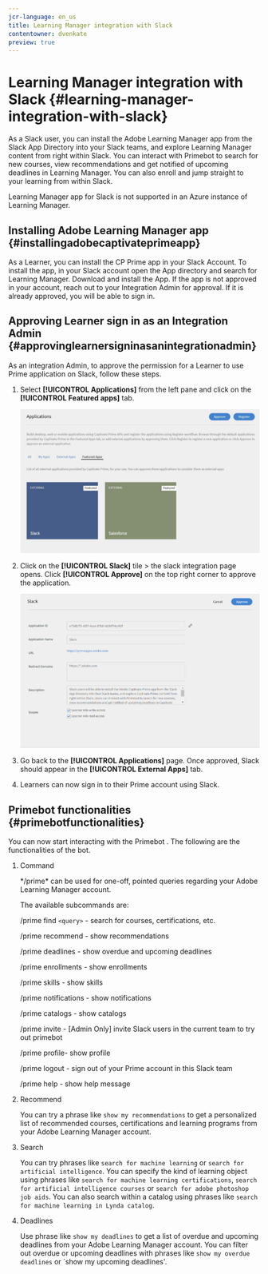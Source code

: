 ```yaml
---
jcr-language: en_us
title: Learning Manager integration with Slack
contentowner: dvenkate
preview: true
---
```



# Learning Manager integration with Slack {#learning-manager-integration-with-slack}

As a Slack user, you can install the Adobe Learning Manager app from the Slack App Directory into your Slack teams, and explore Learning Manager content from right within Slack. You can interact with  Primebot  to search for new courses, view recommendations and get notified of upcoming deadlines in Learning Manager. You can also enroll and jump straight to your learning from within Slack. 

Learning Manager app for Slack is not supported in an Azure instance of Learning Manager.

## Installing Adobe Learning Manager app {#installingadobecaptivateprimeapp}

As a Learner, you can install the CP Prime app in your Slack Account. To install the app, in your Slack account open the App directory and search for Learning Manager. Download and install the App. If the app is not approved in your account, reach out to your Integration Admin for approval. If it is already approved, you will be able to sign in.

## Approving Learner sign in as an Integration Admin {#approvinglearnersigninasanintegrationadmin}

As an integration Admin, to approve the  permission  for a Learner to use  Prime  application on Slack, follow these steps.

1. Select **[!UICONTROL Applications]** from the left pane and click on the **[!UICONTROL Featured apps]** tab.

   ![](assets/featuredapps.jpg)

1. Click on the **[!UICONTROL Slack]** tile > the slack integration page opens. Click **[!UICONTROL Approve]**  on  the top right corner to approve the application.

   ![](assets/approval.png)

1. Go back to the **[!UICONTROL Applications]** page. Once approved, Slack should appear in the **[!UICONTROL External Apps]** tab.
1. Learners can now sign in to their Prime account using Slack.

## Primebot functionalities {#primebotfunctionalities}

You can now start interacting with the  Primebot . The following are the functionalities of the bot.

1. Command

   &#42;/prime&#42; can be used for one-off, pointed queries regarding your Adobe Learning Manager account.

   The available subcommands are:

   /prime find `<query>` - search for courses, certifications, etc.

   /prime recommend - show recommendations

   /prime deadlines - show overdue and upcoming deadlines

   /prime enrollments - show enrollments

   /prime skills - show skills

   /prime notifications - show notifications

   /prime catalogs - show catalogs

   /prime invite - [Admin Only] invite Slack users in the current team to try out  primebot

   /prime profile- show profile

   /prime logout - sign out of your Prime account in this Slack team

   /prime help - show help message

1. Recommend

   You can try a phrase like `show my recommendations` to get a personalized list of recommended courses, certifications and learning programs from your Adobe Learning Manager account.

1. Search

   You can try phrases like `search for machine learning` or `search for artificial intelligence`. You can specify the kind of learning object using phrases like `search for machine learning certifications`, `search for artificial intelligence courses` or `search for adobe photoshop job aids`. You can also search within a catalog using phrases like `search for machine learning in Lynda catalog`.

1. Deadlines

   Use  phrase  like `show my deadlines` to get a list of overdue and upcoming deadlines from your Adobe Learning Manager account. You can filter out overdue or upcoming deadlines with phrases like `show my overdue deadlines` or `show my upcoming deadlines'.
